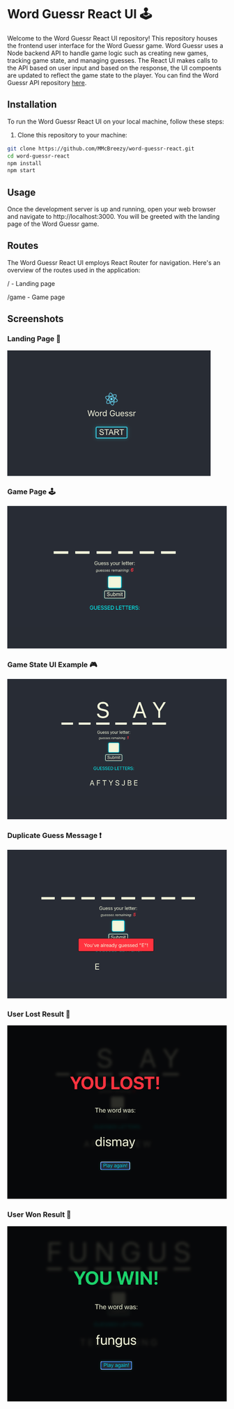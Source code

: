 # Word Guessr React UI 🕹️

Welcome to the Word Guessr React UI repository! This repository houses the frontend user interface for the Word Guessr game. Word Guessr uses a Node backend API to handle game logic such as creating new games, tracking game state, and managing guesses. The React UI makes calls to the API based on user input and based on the response, the UI compoents are updated to reflect the game state to the player. You can find the Word Guessr API repository [here](https://github.com/MMcBreezy/word-guessr-api).

## Installation

To run the Word Guessr React UI on your local machine, follow these steps:

1. Clone this repository to your machine:

```bash
git clone https://github.com/MMcBreezy/word-guessr-react.git
cd word-guessr-react
npm install
npm start
```

## Usage

Once the development server is up and running, open your web browser and navigate to http://localhost:3000. You will be greeted with the landing page of the Word Guessr game.

## Routes

The Word Guessr React UI employs React Router for navigation. Here's an overview of the routes used in the application:

/ - Landing page

/game - Game page

## Screenshots

### Landing Page 🛬

![landing page](https://github.com/MMcBreezy/word-guessr-react/blob/readme-update/screenshots/landing-page.png)

### Game Page 🕹

![game page](https://github.com/MMcBreezy/word-guessr-react/blob/readme-update/screenshots/game-page.png)

### Game State UI Example 🎮

![game state example](https://github.com/MMcBreezy/word-guessr-react/blob/readme-update/screenshots/game-in-session.png)

### Duplicate Guess Message ❗️

![duplicate guess message](https://github.com/MMcBreezy/word-guessr-react/blob/readme-update/screenshots/redundant-letter-message.png)

### User Lost Result 🥺

![user lost result](https://github.com/MMcBreezy/word-guessr-react/blob/readme-update/screenshots/user-lost-modal.png)

### User Won Result 🎉

![user won result](https://github.com/MMcBreezy/word-guessr-react/blob/readme-update/screenshots/user-won-modal.png)

